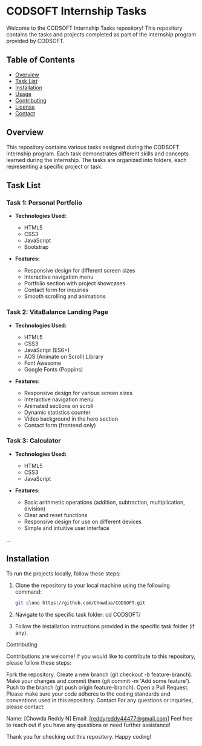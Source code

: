 # CODSOFT Internship Tasks

Welcome to the CODSOFT Internship Tasks repository! This repository contains the tasks and projects completed as part of the internship program provided by CODSOFT.

## Table of Contents

- [Overview](#overview)
- [Task List](#task-list)
- [Installation](#installation)
- [Usage](#usage)
- [Contributing](#contributing)
- [License](#license)
- [Contact](#contact)

## Overview

This repository contains various tasks assigned during the CODSOFT internship program. Each task demonstrates different skills and concepts learned during the internship. The tasks are organized into folders, each representing a specific project or task.

## Task List

### Task 1: Personal Portfolio

- **Technologies Used:**
  - HTML5
  - CSS3
  - JavaScript
  - Bootstrap

- **Features:**
  - Responsive design for different screen sizes
  - Interactive navigation menu
  - Portfolio section with project showcases
  - Contact form for inquiries
  - Smooth scrolling and animations

### Task 2: VitaBalance Landing Page

- **Technologies Used:**
  - HTML5
  - CSS3
  - JavaScript (ES6+)
  - AOS (Animate on Scroll) Library
  - Font Awesome
  - Google Fonts (Poppins)

- **Features:**
  - Responsive design for various screen sizes
  - Interactive navigation menu
  - Animated sections on scroll
  - Dynamic statistics counter
  - Video background in the hero section
  - Contact form (frontend only)

### Task 3: Calculator

- **Technologies Used:**
  - HTML5
  - CSS3
  - JavaScript

- **Features:**
  - Basic arithmetic operations (addition, subtraction, multiplication, division)
  - Clear and reset functions
  - Responsive design for use on different devices
  - Simple and intuitive user interface

...

## Installation

To run the projects locally, follow these steps:

1. Clone the repository to your local machine using the following command:

   ```sh
   git clone https://github.com/Chowdaa/CODSOFT.git
   
2. Navigate to the specific task folder:
   cd CODSOFT/<task-folder>
3. Follow the installation instructions provided in the specific task folder (if any).

Contributing

Contributions are welcome! If you would like to contribute to this repository, please follow these steps:

Fork the repository.
    Create a new branch (git checkout -b feature-branch).
    Make your changes and commit them (git commit -m 'Add some feature').
    Push to the branch (git push origin feature-branch).
    Open a Pull Request.
Please make sure your code adheres to the coding standards and conventions used in this repository.
Contact
For any questions or inquiries, please contact:

Name: [Chowda Reddy N]
Email: [reddyreddy44477@gmail.com]
Feel free to reach out if you have any questions or need further assistance!

Thank you for checking out this repository. Happy coding!
